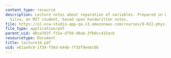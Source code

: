 ```yaml
---
content_type: resource
description: Lecture notes about separation of variables. Prepared in LaTeX by James
  Silva, an MIT student, based upon handwritten notes.
file: https://ol-ocw-studio-app-qa.s3.amazonaws.com/courses/8-022-physics-ii-electricity-and-magnetism-fall-2006/e61ae9c91f34f56d644b7f35f9eebc0b_lecture16.pdf
file_type: application/pdf
parent_uid: 40ce783f-f31e-d750-d8ab-3fb0cc415acb
resourcetype: Document
title: lecture16.pdf
uid: e61ae9c9-1f34-f56d-644b-7f35f9eebc0b
---
```

